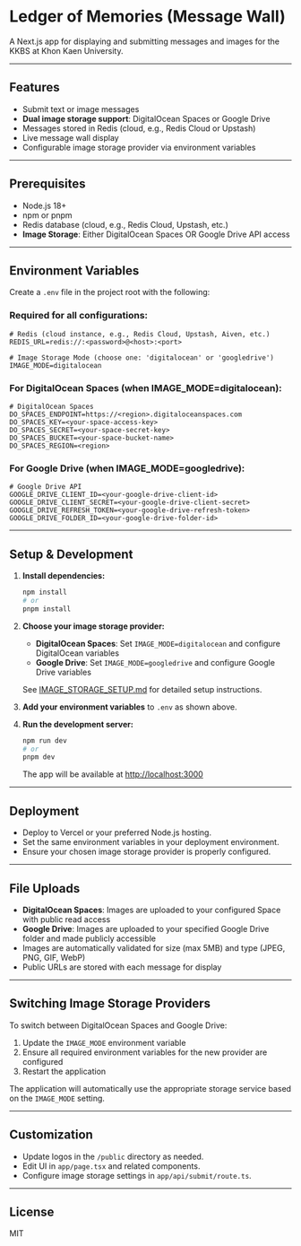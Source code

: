 # Ledger of Memories (Message Wall)

A Next.js app for displaying and submitting messages and images for the KKBS at Khon Kaen University.

---

## Features
- Submit text or image messages
- **Dual image storage support**: DigitalOcean Spaces or Google Drive
- Messages stored in Redis (cloud, e.g., Redis Cloud or Upstash)
- Live message wall display
- Configurable image storage provider via environment variables

---

## Prerequisites
- Node.js 18+
- npm or pnpm
- Redis database (cloud, e.g., Redis Cloud, Upstash, etc.)
- **Image Storage**: Either DigitalOcean Spaces OR Google Drive API access

---

## Environment Variables
Create a `.env` file in the project root with the following:

### Required for all configurations:
```
# Redis (cloud instance, e.g., Redis Cloud, Upstash, Aiven, etc.)
REDIS_URL=redis://:<password>@<host>:<port>

# Image Storage Mode (choose one: 'digitalocean' or 'googledrive')
IMAGE_MODE=digitalocean
```

### For DigitalOcean Spaces (when IMAGE_MODE=digitalocean):
```
# DigitalOcean Spaces
DO_SPACES_ENDPOINT=https://<region>.digitaloceanspaces.com
DO_SPACES_KEY=<your-space-access-key>
DO_SPACES_SECRET=<your-space-secret-key>
DO_SPACES_BUCKET=<your-space-bucket-name>
DO_SPACES_REGION=<region>
```

### For Google Drive (when IMAGE_MODE=googledrive):
```
# Google Drive API
GOOGLE_DRIVE_CLIENT_ID=<your-google-drive-client-id>
GOOGLE_DRIVE_CLIENT_SECRET=<your-google-drive-client-secret>
GOOGLE_DRIVE_REFRESH_TOKEN=<your-google-drive-refresh-token>
GOOGLE_DRIVE_FOLDER_ID=<your-google-drive-folder-id>
```

---

## Setup & Development

1. **Install dependencies:**
   ```sh
   npm install
   # or
   pnpm install
   ```

2. **Choose your image storage provider:**
   - **DigitalOcean Spaces**: Set `IMAGE_MODE=digitalocean` and configure DigitalOcean variables
   - **Google Drive**: Set `IMAGE_MODE=googledrive` and configure Google Drive variables
   
   See [IMAGE_STORAGE_SETUP.md](./IMAGE_STORAGE_SETUP.md) for detailed setup instructions.

3. **Add your environment variables** to `.env` as shown above.

4. **Run the development server:**
   ```sh
   npm run dev
   # or
   pnpm dev
   ```
   The app will be available at [http://localhost:3000](http://localhost:3000)

---

## Deployment
- Deploy to Vercel or your preferred Node.js hosting.
- Set the same environment variables in your deployment environment.
- Ensure your chosen image storage provider is properly configured.

---

## File Uploads
- **DigitalOcean Spaces**: Images are uploaded to your configured Space with public read access
- **Google Drive**: Images are uploaded to your specified Google Drive folder and made publicly accessible
- Images are automatically validated for size (max 5MB) and type (JPEG, PNG, GIF, WebP)
- Public URLs are stored with each message for display

---

## Switching Image Storage Providers
To switch between DigitalOcean Spaces and Google Drive:
1. Update the `IMAGE_MODE` environment variable
2. Ensure all required environment variables for the new provider are configured
3. Restart the application

The application will automatically use the appropriate storage service based on the `IMAGE_MODE` setting.

---

## Customization
- Update logos in the `/public` directory as needed.
- Edit UI in `app/page.tsx` and related components.
- Configure image storage settings in `app/api/submit/route.ts`.

---

## License
MIT 
